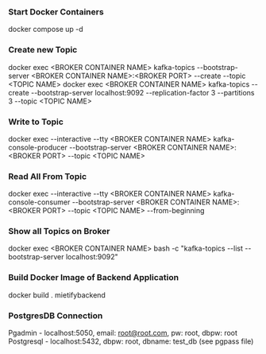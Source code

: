 ### Start Docker Containers
docker compose up -d

### Create new Topic
docker exec \<BROKER CONTAINER NAME> kafka-topics --bootstrap-server \<BROKER CONTAINER NAME>:\<BROKER PORT> --create --topic \<TOPIC NAME>
docker exec \<BROKER CONTAINER NAME> kafka-topics --create --bootstrap-server localhost:9092 --replication-factor 3 --partitions 3 --topic \<TOPIC NAME>


### Write to Topic
docker exec --interactive --tty \<BROKER CONTAINER NAME> kafka-console-producer --bootstrap-server \<BROKER CONTAINER NAME>:\<BROKER PORT>  --topic \<TOPIC NAME>
  
### Read All From Topic
docker exec --interactive --tty \<BROKER CONTAINER NAME> kafka-console-consumer --bootstrap-server \<BROKER CONTAINER NAME>:\<BROKER PORT>  --topic \<TOPIC NAME> --from-beginning 

### Show all Topics on Broker
docker exec \<BROKER CONTAINER NAME> bash -c "kafka-topics --list --bootstrap-server localhost:9092"

### Build Docker Image of Backend Application
docker build . mietifybackend

### PostgresDB Connection
Pgadmin - localhost:5050, email: root@root.com, pw: root, dbpw: root
Postgresql - localhost:5432, dbpw: root, dbname: test_db (see pgpass file)
